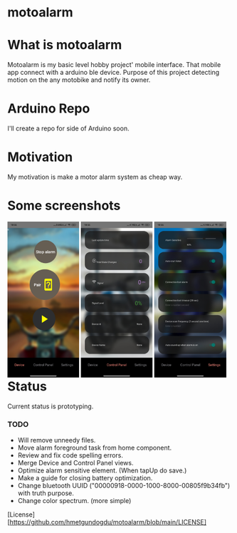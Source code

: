 # motoalarm

# What is motoalarm

Motoalarm is my basic level hobby project' mobile interface. That mobile app connect with a arduino ble device.
Purpose of this project detecting motion on the any motobike and notify its owner.

# Arduino Repo

I'll create a repo for  side of Arduino soon.  

# Motivation

My motivation is make a motor alarm system as cheap way.

# Some screenshots

<div style="float:left;">
  <img src="https://github.com/hmetgundogdu/motoalarm/blob/main/screenshots/home.jpg?raw=true" width="32%">
  <img src="https://github.com/hmetgundogdu/motoalarm/blob/main/screenshots/controlPanel.jpg?raw=true" width="32%">
  <img src="https://github.com/hmetgundogdu/motoalarm/blob/main/screenshots/settings.jpg?raw=true" width="32%">
</div>




























# Status

Current status is prototyping.

### TODO

* Will remove unneedy files.
* Move alarm foreground task from home component.
* Review and fix code spelling errors.
* Merge Device and Control Panel views.
* Optimize alarm sensitive element. (When tapUp do save.)
* Make a guide for closing battery optimization.
* Change bluetooth UUID ("00000918-0000-1000-8000-00805f9b34fb") with truth purpose.
* Change color spectrum. (more simple)

[License][https://github.com/hmetgundogdu/motoalarm/blob/main/LICENSE]